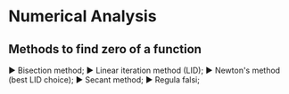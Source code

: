 # Numerical Analysis

## Methods to find zero of a function

▶ Bisection method;
▶ Linear iteration method (LID);
▶ Newton's method (best LID choice);
▶ Secant method;
▶ Regula falsi;